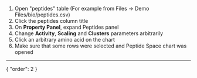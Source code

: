 1. Open "peptides" table (For example from Files -> Demo Files/bio/peptides.csv)
2. Click the peptides column title
3. On **Property Panel**, expand Peptides panel
4. Change **Activity**, **Scaling** and **Clusters** parameters arbitrarily
5. Click an arbitrary amino acid on the chart
6. Make sure that some rows were selected and Peptide Space chart was opened
---
{
  "order": 2
}